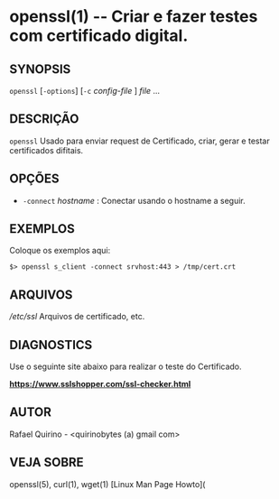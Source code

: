openssl(1) -- Criar e fazer testes com certificado digital.
===============================================


SYNOPSIS
--------

`openssl` [`-options`] [`-c` *config-file* ] *file* ...

DESCRIÇÃO
---------

`openssl` Usado para enviar request de Certificado, criar, gerar e testar certificados difitais.


OPÇÕES
------

* `-connect` *hostname* :
   Conectar usando o hostname a seguir.

EXEMPLOS
--------

Coloque os exemplos aqui:

   `$> openssl s_client -connect srvhost:443 > /tmp/cert.crt`

ARQUIVOS
--------


*/etc/ssl*
	Arquivos de certificado, etc.


DIAGNOSTICS
-----------

Use o seguinte site abaixo para realizar o teste do Certificado.

**https://www.sslshopper.com/ssl-checker.html**

AUTOR
-----

Rafael Quirino - <quirinobytes (a) gmail com>

VEJA SOBRE
----------

openssl(5), curl(1), wget(1) [Linux Man Page Howto](
